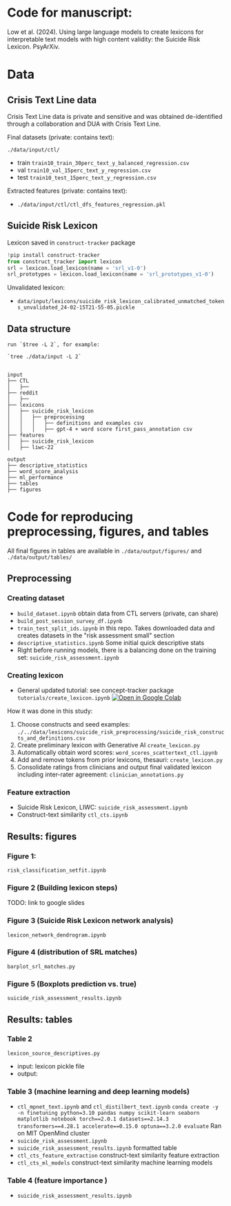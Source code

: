 # Code for manuscript:

Low et al. (2024). Using large language models to create lexicons for interpretable text models with high content validity: the Suicide Risk Lexicon. PsyArXiv. 

<!-- 
These: not mentioned because they are not used:
ctl_cts_feature_extraction.ipynb
ctl_cts_ml_models.ipynb 
-->

# Data

## Crisis Text Line data
Crisis Text Line data is private and sensitive and was obtained de-identified through a collaboration and DUA with Crisis Text Line. 

Final datasets (private: contains text):

`./data/input/ctl/`
- train `train10_train_30perc_text_y_balanced_regression.csv`
- val `train10_val_15perc_text_y_regression.csv`
- test `train10_test_15perc_text_y_regression.csv`

Extracted features (private: contains text):
- `./data/input/ctl/ctl_dfs_features_regression.pkl` 


## Suicide Risk Lexicon

Lexicon saved in `construct-tracker` package

```python
!pip install construct-tracker
from construct_tracker import lexicon
srl = lexicon.load_lexicon(name = 'srl_v1-0')
srl_prototypes = lexicon.load_lexicon(name = 'srl_prototypes_v1-0')
```

<!-- ```python
from construct_tracker import lexicon
srl = lexicon.load_lexicon(name = 'srl_v1-0')
srl_prototypes = lexicon.load_lexicon(name = 'srl_prototypes_v1-0')
``` -->


Unvalidated lexicon:

- `data/input/lexicons/suicide_risk_lexicon_calibrated_unmatched_tokens_unvalidated_24-02-15T21-55-05.pickle`


## Data structure

```
run `$tree -L 2`, for example:

`tree ./data/input -L 2`


input
├── CTL
│   ├── 
├── reddit
│   ├── 
├── lexicons
│   ├── suicide_risk_lexicon
│   │	├── preprocessing
│   │	│	├── definitions and examples csv
│   │	│	├── gpt-4 + word score first_pass_annotation csv
├── features
│   ├── suicide_risk_lexicon
│   ├── liwc-22

output
├── descriptive_statistics
├── word_score_analysis
├── ml_performance
├── tables
├── figures
```


# Code for reproducing preprocessing, figures, and tables 

All final figures in tables are available in `./data/output/figures/` and `./data/output/tables/`

## Preprocessing

### Creating dataset
- `build_dataset.ipynb` obtain data from CTL servers (private, can share)
- `build_post_session_survey_df.ipynb`
- `train_test_split_ids.ipynb` in this repo. Takes downloaded data and creates datasets in the "risk assessment small" section 
- `descriptive_statistics.ipynb` Some initial quick descriptive stats
- Right before running models, there is a balancing done on the training set: `suicide_risk_assessment.ipynb`

### Creating lexicon
- General updated tutorial: see concept-tracker package `tutorials/create_lexicon.ipynb` [![Open in Google Colab](https://colab.research.google.com/assets/colab-badge.svg)](https://colab.research.google.com/github/danielmlow/construct-tracker/blob/main/tutorials/construct_tracker.ipynb)

How it was done in this study:
1. Choose constructs and seed examples: `./../data/lexicons/suicide_risk_preprocessing/suicide_risk_constructs_and_definitions.csv`
2. Create preliminary lexicon with Generative AI `create_lexicon.py`
3. Automatically obtain word scores: `word_scores_scattertext_ctl.ipynb`
4. Add and remove tokens from prior lexicons, thesauri: `create_lexicon.py`
5. Consolidate ratings from clinicians and output final validated lexicon including inter-rater agreement: `clinician_annotations.py`

### Feature extraction

- Suicide Risk Lexicon, LIWC: `suicide_risk_assessment.ipynb` 
- Construct-text similarity `ctl_cts.ipynb`


## Results: figures 

### Figure 1: 
`risk_classification_setfit.ipynb`

### Figure 2 (Building lexicon steps)
TODO: link to google slides

### Figure 3 (Suicide Risk Lexicon network analysis)
`lexicon_network_dendrogram.ipynb`

### Figure 4 (distribution of SRL matches)
`barplot_srl_matches.py` 

### Figure 5 (Boxplots prediction vs. true)
`suicide_risk_assessment_results.ipynb`

## Results: tables

### Table 2 
`lexicon_source_descriptives.py`
- input: lexicon pickle file
- output: 

### Table 3 (machine learning and deep learning models)
- `ctl_mpnet_text.ipynb` and `ctl_distilbert_text.ipynb` 
	```conda create -y -n finetuning python=3.10 pandas numpy scikit-learn seaborn matplotlib notebook torch==2.0.1 datasets==2.14.3 transformers==4.28.1 accelerate==0.15.0 optuna==3.2.0 evaluate```
	Ran on MIT OpenMind cluster
- `suicide_risk_assessment.ipynb`
- `suicide_risk_assessment_results.ipynb` formatted table
- `ctl_cts_feature_extraction` construct-text similarity feature extraction
- `ctl_cts_ml_models` construct-text similarity machine learning models

### Table 4 (feature importance )
- `suicide_risk_assessment_results.ipynb`

<!-- ## Other results -->


